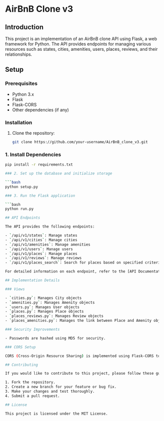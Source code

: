 # AirBnB Clone v3

## Introduction

This project is an implementation of an AirBnB clone API using Flask, a web framework for Python. The API provides endpoints for managing various resources such as states, cities, amenities, users, places, reviews, and their relationships.

## Setup

### Prerequisites

- Python 3.x
- Flask
- Flask-CORS
- Other dependencies (if any)

### Installation

1. Clone the repository:

   ```bash
   git clone https://github.com/your-username/AirBnB_clone_v3.git

### 1. Install Dependencies

```bash
pip install -r requirements.txt

### 2. Set up the database and initialize storage

```bash
python setup.py

### 3. Run the Flask application

```bash
python run.py

## API Endpoints

The API provides the following endpoints:

- `/api/v1/states`: Manage states
- `/api/v1/cities`: Manage cities
- `/api/v1/amenities`: Manage amenities
- `/api/v1/users`: Manage users
- `/api/v1/places`: Manage places
- `/api/v1/reviews`: Manage reviews
- `/api/v1/places_search`: Search for places based on specified criteria

For detailed information on each endpoint, refer to the [API Documentation](API_DOCUMENTATION.md).

## Implementation Details

### Views

- `cities.py`: Manages City objects
- `amenities.py`: Manages Amenity objects
- `users.py`: Manages User objects
- `places.py`: Manages Place objects
- `places_reviews.py`: Manages Review objects
- `places_amenities.py`: Manages the link between Place and Amenity objects

### Security Improvements

- Passwords are hashed using MD5 for security.

### CORS Setup

CORS (Cross-Origin Resource Sharing) is implemented using Flask-CORS to allow web clients to access the API. The CORS instance is set to allow `/*` for `0.0.0.0`.

## Contributing

If you would like to contribute to this project, please follow these guidelines:

1. Fork the repository.
2. Create a new branch for your feature or bug fix.
3. Make your changes and test thoroughly.
4. Submit a pull request.

## License

This project is licensed under the MIT License.
